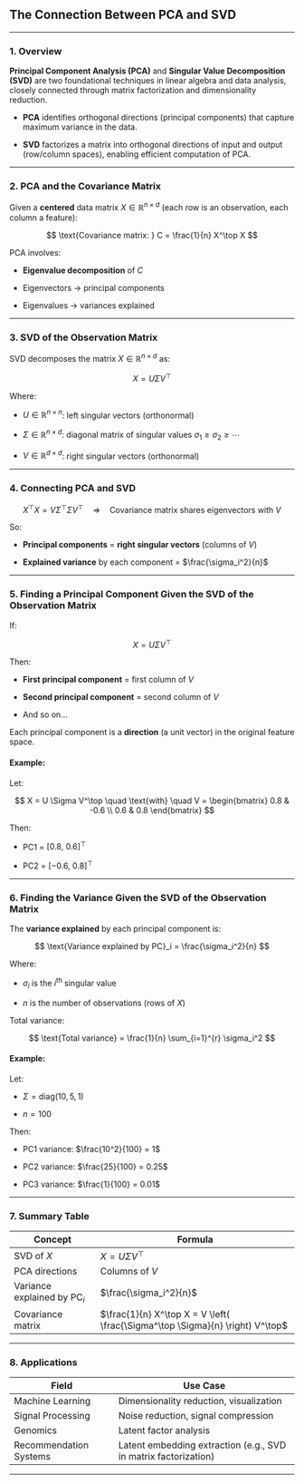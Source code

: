 ## **The Connection Between PCA and SVD**

---

### **1. Overview**

**Principal Component Analysis (PCA)** and **Singular Value Decomposition (SVD)** are two foundational techniques in linear algebra and data analysis, 
closely connected through matrix factorization and dimensionality reduction.


* **PCA** identifies orthogonal directions (principal components) that capture maximum variance in the data.


* **SVD** factorizes a matrix into orthogonal directions of input and output (row/column spaces), enabling efficient computation of PCA.

---

### **2. PCA and the Covariance Matrix**

Given a **centered** data matrix $`X \in \mathbb{R}^{n \times d}`$ (each row is an observation, each column a feature):


$$
\text{Covariance matrix: } C = \frac{1}{n} X^\top X
$$


PCA involves:

* **Eigenvalue decomposition** of $C$


* Eigenvectors → principal components


* Eigenvalues → variances explained

---


### **3. SVD of the Observation Matrix**

SVD decomposes the matrix $`X \in \mathbb{R}^{n \times d}`$ as:

$$
X = U \Sigma V^\top
$$


Where:

* $`U \in \mathbb{R}^{n \times n}`$: left singular vectors (orthonormal)


* $`\Sigma \in \mathbb{R}^{n \times d}`$: diagonal matrix of singular values $`\sigma_1 \ge \sigma_2 \ge \cdots`$


* $`V \in \mathbb{R}^{d \times d}`$: right singular vectors (orthonormal)

---

### **4. Connecting PCA and SVD**

$$
X^\top X = V \Sigma^\top \Sigma V^\top \quad \Rightarrow \quad \text{Covariance matrix shares eigenvectors with } V
$$


So:

* **Principal components** = **right singular vectors** (columns of $V$)


* **Explained variance** by each component = $`\frac{\sigma_i^2}{n}`$

---

### **5. Finding a Principal Component Given the SVD of the Observation Matrix**

If:

$$
X = U \Sigma V^\top
$$


Then:

* **First principal component** = first column of $V$


* **Second principal component** = second column of $V$


* And so on...


Each principal component is a **direction** (a unit vector) in the original feature space.



#### **Example:**

Let:

$$
X = U \Sigma V^\top \quad \text{with} \quad
V = 
\begin{bmatrix}
0.8 & -0.6 \\
0.6 & 0.8
\end{bmatrix}
$$

Then:

* PC1 = $`[0.8,\ 0.6]^\top`$


* PC2 = $`[-0.6,\ 0.8]^\top`$

---


### **6. Finding the Variance Given the SVD of the Observation Matrix**

The **variance explained** by each principal component is:

$$
\text{Variance explained by PC}_i = \frac{\sigma_i^2}{n}
$$

Where:

* $`\sigma_i`$ is the $`i^\text{th}`$ singular value


* $n$ is the number of observations (rows of $X$)

Total variance:

$$
\text{Total variance} = \frac{1}{n} \sum_{i=1}^{r} \sigma_i^2
$$

#### **Example:**

Let:

* $`\Sigma = \text{diag}(10, 5, 1)`$


* $`n = 100`$

Then:

* PC1 variance: $`\frac{10^2}{100} = 1`$


* PC2 variance: $`\frac{25}{100} = 0.25`$


* PC3 variance: $`\frac{1}{100} = 0.01`$

---

### **7. Summary Table**

| Concept                      | Formula                                                                       |
| ---------------------------- | ----------------------------------------------------------------------------- |
| SVD of $X$                   | $`X = U \Sigma V^\top`$                                                         |
| PCA directions               | Columns of $V$                                                                |
| Variance explained by PC$_i$ | $`\frac{\sigma_i^2}{n}`$                                                        |
| Covariance matrix            | $`\frac{1}{n} X^\top X = V \left( \frac{\Sigma^\top \Sigma}{n} \right) V^\top`$ |

---

### **8. Applications**

| Field                  | Use Case                                                        |
| ---------------------- | --------------------------------------------------------------- |
| Machine Learning       | Dimensionality reduction, visualization                         |
| Signal Processing      | Noise reduction, signal compression                             |
| Genomics               | Latent factor analysis                                          |
| Recommendation Systems | Latent embedding extraction (e.g., SVD in matrix factorization) |

---

